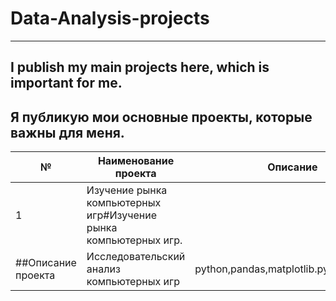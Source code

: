 # Data-Analysis-projects
------------------------
I publish my main projects here, which is important for me.
-----------------------------------------------------------
Я публикую мои основные проекты, которые важны для меня.
-----------------------------------------------------------
|№| Наименование проекта | Описание | Стек|
|-|--------------------- |:--------:| ---:|
|1|Изучение рынка компьютерных игр#Изучение рынка компьютерных игр.
##Описание проекта|Исследовательский анализ компьютерных игр|python,pandas,matplotlib.pyplot,datetime|
